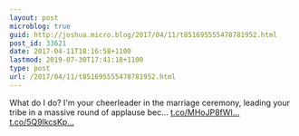 ```yaml
---
layout: post
microblog: true
guid: http://joshua.micro.blog/2017/04/11/t851695555478781952.html
post_id: 33621
date: 2017-04-11T18:16:58+1100
lastmod: 2019-07-30T17:41:18+1100
type: post
url: /2017/04/11/t851695555478781952.html
---
```

What do I do? I'm your cheerleader in the marriage ceremony, leading your tribe in a massive round of applause bec… [t.co/MHoJP8fWI...](https://t.co/MHoJP8fWIp) [t.co/5Q9lkcsKp...](https://t.co/5Q9lkcsKp7)
